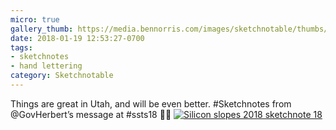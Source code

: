 ```yaml
---
micro: true
gallery_thumb: https://media.bennorris.com/images/sketchnotable/thumbs/silicon-slopes-2018-sketchnote-18.jpg
date: 2018-01-19 12:53:27-0700
tags:
- sketchnotes
- hand lettering
category: Sketchnotable
---
```


Things are great in Utah, and will be even better. #Sketchnotes from @GovHerbert’s message at #ssts18 ✍🏼 [![Silicon slopes 2018 sketchnote 18](https://media.bennorris.com/images/sketchnotable/silicon-slopes-2018/silicon-slopes-2018-sketchnote-18.jpg)](https://media.bennorris.com/images/sketchnotable/silicon-slopes-2018/silicon-slopes-2018-sketchnote-18.jpg)